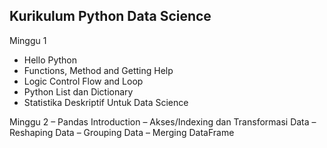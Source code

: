## Kurikulum Python Data Science
Minggu 1
- Hello Python
- Functions, Method and Getting Help
- Logic Control Flow and Loop
- Python List dan Dictionary
- Statistika Deskriptif Untuk Data Science

Minggu 2
– Pandas Introduction
– Akses/Indexing dan Transformasi Data
– Reshaping Data
– Grouping Data
– Merging DataFrame
